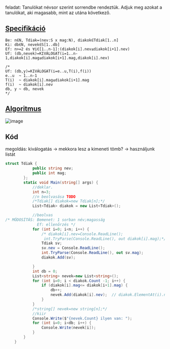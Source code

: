 feladat:
Tanulókat névsor szerint sorrendbe rendeztük. Adjuk meg azokat a tanulókat, aki magasabb, mint az utána következő.

## [Specifikáció](https://progalap.elte.hu/specifikacio/?data=H4sIAAAAAAAACoWRwU6DQBCGX2WyJ6hbWvC2CSaaGGM09dDqBTjslqXZVLam0MamwegN38OLz9E34UnM7JZa1MQDBOaf%2Bf5%2Fd7akeJJTlakpL9VCE0YuJAPd1PWIwiRVfB46Wq7ZGJ4h5zM2cinEy1gDAKC6mDd1bfoi3%2FN0gtqNYpAKi9ByLbFljHIqjH6ZMdBnYQC7z8LAmvpVNXVtCH0%2FYY4lRyrxtFw37x%2Ft%2F4lvKi4O3WcMnFRQ4%2BCGxvj6Yfd2e3d1PnFUaGH0G5Xz2Q9Uzme0Y2XA%2BAx6xxYbN%2Bygpeet6MRRLs0c5ZohLAG8gHXFCupY%2BScAtma%2FWrVco5AKChsUxP4msdgb4JtQUsqiLAiLtiTlJSeMgGYQmO1YEttvqo%2FDDHi7OLNJ8IOuLLpycGpJgoE5jw3wjYwJjwmhRPNcEoZfS1msHkvC%2FIoeIrWJ7DBEZnxr%2FAyAtmYV7UjiIPlBhUpySDM8ShMlfyYYVkn1BeaMeLvaAgAA)
```
Be: n∈N, Tdiak=(nev:S x mag:N), diakok∈Tdiak[1..n]
Ki: db∈N, nevek∈S[1..db]
Ef: n>=2 és ∀i∈[1..n-1]:(diakok[i].nev≤diakok[i+1].nev)
Uf: (db,nevek)=KIVÁLOGAT(i=1..n-1,diakok[i].mag≤diakok[i+1].mag,diakok[i].nev)

/*
Uf: (db,y)=KIVÁLOGAT(i=e..u,T(i),f(i))
e..u  ~ 1..n-1
T(i)  ~ diakok[i].mag≤diakok[i+1].mag
f(i)  ~ diakok[i].nev
db, y ~ db, nevek
*/
```

## [Algoritmus](https://progalap.elte.hu/stuki/?data=H4sIAAAAAAAACq1VUXLaMBC9y%2FIZlRHEBNsz%2BWgmCWUSkpSkmRSGD1lag4ORiWwIlPEBeo%2BerCfpyESyadLJMA0%2Flh%2B7b%2Fe9leQNRAJ8oPW223CdltN2Gw499GgLCEySJaquAF8u4phAijHyDEWJyERgCv4GjmT%2F4co59fS64LMAgTlTKDOdBKsAr2%2F6%2FSfNHQmBEvyQxSkSyNZzBB9kkswhJ2Wg4atklnzbJt5mSvFpgZIjEOCTKBYKZVek4A9h5j26wcXgCggMBtdfe527LoxyUuKmZiVwHw1pxjKcocyAQIarDHwQgX9Mta51wDj%2BOL%2B0NSywU0NmF1MVtx7e9ckGGr5KZoXP6tzfLfW9M3A%2B324tsjymXIV4H4ueJ1Fc1EqkiLIokeBDdNyo1%2BWnBhAIErG%2Bfelo14%2BcQH%2FdEzdnnVKyBXYlnzrz6KLXftdCG2g1lZkVPuvD%2FhbG8%2FT6aMXvgcBKiQ5nq2%2BFm97Yfby8Oz%2BzlS2wUzntPWVdp7t4V4kNNHyVzI9RYhvU7VseU65CvM9ejsK%2FdoKI2DSZDqNRfcbGv3%2F%2BMu8HjQLRx0ot8EQxySc726QyuaLEGyHWkpyUczECKoPaZyf948CL4KBR3GVm5vYuM8B%2Fl5G4xOlQBCP%2FuDRN4hJyvR0yteBZMlZspoe3AclmmgcILJmKWBDru1u%2FqiR5dXDTSfL8BZlAZfvQ0H2ZWaD5SM8uTlTxGdi2NYRaGFJKKRCo6WeoJ1wLQ26xgLbsKixWbXpIWbHiyEK3DaOtyhPGp2OVLKR4IQ6aQVOH6achRm4wbHNmVmGxEg6n2NR0%2Bmv1gXQVf1%2Bx6t%2BLZs55oYpzbrCwaTAMBd9inrf9l1KXe%2FrjW0NERxxVHcnzPxad5Y2uBwAA)

![image](https://github.com/user-attachments/assets/5b589142-3a77-44de-b8ca-cc234f057981)


## Kód
megoldás: kiválogatás -> mekkora lesz a kimeneti tömb? -> használjunk listát

```c#
struct Tdiak {
            public string nev;
            public int mag;
        };
        static void Main(string[] args) {
            //deklar.
            int n=3; 
            //n beolvasása TODO
            /*Tdiak[] diakok=new Tdiak[n];*/
            List<Tdiak> diakok = new List<Tdiak>();

            //beolvas
/* MÓDOSÍTÁS: Bemenet: 1 sorban név;magasság
              Ef: ellenőrzés */
            for (int i=0; i<n; i++) {
                /* diakok[i].nev=Console.ReadLine();
                 int.TryParse(Console.ReadLine(), out diakok[i].mag);*/
                Tdiak sv;
                sv.nev = Console.ReadLine();
                int.TryParse(Console.ReadLine(), out sv.mag);
                diakok.Add(sv);

            }
            int db = 0;
            List<string> nevek=new List<string>();
            for (int i=0; i < diakok.Count -1; i++) {
                if (diakok[i].mag<= diakok[i+1].mag) {
                    db++;
                    nevek.Add(diakok[i].nev);  // diakok.ElementAt(i).nev;
                }
            }
            /*string[] nevek=new string[n];*/
            //kiir
            Console.Write($"{nevek.Count} ilyen van: ");
            for (int i=0; i<db; i++) {
                Console.Write(nevek[i]);
            }
        }
    }

```
